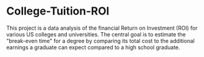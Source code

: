 # College-Tuition-ROI
This project is a data analysis of the financial Return on Investment (ROI) for various US colleges and universities. The central goal is to estimate the "break-even time" for a degree by comparing its total cost to the additional earnings a graduate can expect compared to a high school graduate.
